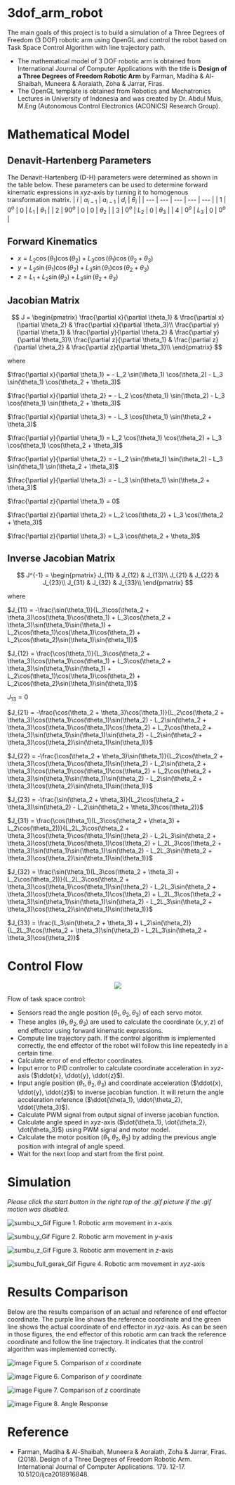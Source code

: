# 3dof_arm_robot
The main goals of this project is to build a simulation of a Three Degrees of Freedom (3 DOF) robotic arm using OpenGL and control the robot based on Task Space Control Algorithm with line trajectory path. 
- The mathematical model of 3 DOF robotic arm is obtained from International Journal of Computer Applications with the title is **Design of a Three Degrees of Freedom Robotic Arm** by Farman, Madiha & Al-Shaibah, Muneera & Aoraiath, Zoha & Jarrar, Firas.
- The OpenGL template is obtained from Robotics and Mechatronics Lectures in University of Indonesia and was created by Dr. Abdul Muis, M.Eng (Autonomous Control Electronics (ACONICS) Research Group).

<h1>Mathematical Model</h1>

<h2>Denavit-Hartenberg Parameters</h2>

The Denavit-Hartenberg (D-H) parameters were determined as shown in the table below. These parameters can be used to determine forward kinematic expressions in $xyz$-axis by turning it to homogenous transformation matrix.
| $i$ | $\alpha_{i-1}$ | $a_{i-1}$ | $d_i$ | $\theta_i$ |
| --- | --- | --- | --- | --- |
| 1 | $0^o$ | $0$ | $L_1$ | $\theta_1$ |
| 2 | $90^o$ | $0$ | $0$ | $\theta_2$ |
| 3 | $0^o$ | $L_2$ | $0$ | $\theta_3$ |
| 4 | $0^o$ | $L_3$ | $0$ | $0^o$ |

<h2>Forward Kinematics</h2>

- $x = L_2 \cos(\theta_1) \cos(\theta_2) + L_3 \cos(\theta_1) \cos(\theta_2 + \theta_3)$
- $y = L_2 \sin(\theta_1) \cos(\theta_2) + L_3 \sin(\theta_1) \cos(\theta_2 + \theta_3)$
- $z = L_1 + L_2 \sin(\theta_2) + L_3 \sin(\theta_2 + \theta_3)$

<h2>Jacobian Matrix</h2>

$$
J = \begin{pmatrix}
\frac{\partial x}{\partial \theta_1} & \frac{\partial x}{\partial \theta_2} & \frac{\partial x}{\partial \theta_3}\\
\frac{\partial y}{\partial \theta_1} & \frac{\partial y}{\partial \theta_2} & \frac{\partial y}{\partial \theta_3}\\
\frac{\partial z}{\partial \theta_1} & \frac{\partial z}{\partial \theta_2} & \frac{\partial z}{\partial \theta_3}\\
\end{pmatrix}
$$

where

$\frac{\partial x}{\partial \theta_1} = - L_2 \sin(\theta_1) \cos(\theta_2) - L_3 \sin(\theta_1) \cos(\theta_2 + \theta_3)$

$\frac{\partial x}{\partial \theta_2} = - L_2 \cos(\theta_1) \sin(\theta_2) - L_3 \cos(\theta_1) \sin(\theta_2 + \theta_3)$

$\frac{\partial x}{\partial \theta_3} = - L_3 \cos(\theta_1) \sin(\theta_2 + \theta_3)$

$\frac{\partial y}{\partial \theta_1} = L_2 \cos(\theta_1) \cos(\theta_2) + L_3 \cos(\theta_1) \cos(\theta_2 + \theta_3)$

$\frac{\partial y}{\partial \theta_2} = - L_2 \sin(\theta_1) \sin(\theta_2) - L_3 \sin(\theta_1) \sin(\theta_2 + \theta_3)$

$\frac{\partial y}{\partial \theta_3} = - L_3 \sin(\theta_1) \sin(\theta_2 + \theta_3)$

$\frac{\partial z}{\partial \theta_1} = 0$

$\frac{\partial z}{\partial \theta_2} = L_2 \cos(\theta_2) + L_3 \cos(\theta_2 + \theta_3)$

$\frac{\partial z}{\partial \theta_3} = L_3 \cos(\theta_2 + \theta_3)$

<h2>Inverse Jacobian Matrix</h2>

$$
J^{-1} = \begin{pmatrix}
J_{11} & J_{12} & J_{13}\\
J_{21} & J_{22} & J_{23}\\
J_{31} & J_{32} & J_{33}\\
\end{pmatrix}
$$

where

$J_{11} = -\frac{\sin(\theta_1)}{L_3\cos(\theta_2 + \theta_3)\cos(\theta_1)\cos(\theta_1) + L_3\cos(\theta_2 + \theta_3)\sin(\theta_1)\sin(\theta_1) + L_2\cos(\theta_1)\cos(\theta_1)\cos(\theta_2) + L_2\cos(\theta_2)\sin(\theta_1)\sin(\theta_1)}$

$J_{12} = \frac{\cos(\theta_1)}{L_3\cos(\theta_2 + \theta_3)\cos(\theta_1)\cos(\theta_1) + L_3\cos(\theta_2 + \theta_3)\sin(\theta_1)\sin(\theta_1) + L_2\cos(\theta_1)\cos(\theta_1)\cos(\theta_2) + L_2\cos(\theta_2)\sin(\theta_1)\sin(\theta_1)}$

$J_{13} = 0$

$J_{21} = -\frac{\cos(\theta_2 + \theta_3)\cos(\theta_1)}{L_2\cos(\theta_2 + \theta_3)\cos(\theta_1)\cos(\theta_1)\sin(\theta_2) - L_2\sin(\theta_2 + \theta_3)\cos(\theta_1)\cos(\theta_1)\cos(\theta_2) + L_2\cos(\theta_2 + \theta_3)\sin(\theta_1)\sin(\theta_1)\sin(\theta_2) - L_2\sin(\theta_2 + \theta_3)\cos(\theta_2)\sin(\theta_1)\sin(\theta_1)}$

$J_{22} = -\frac{\cos(\theta_2 + \theta_3)\sin(\theta_1)}{L_2\cos(\theta_2 + \theta_3)\cos(\theta_1)\cos(\theta_1)\sin(\theta_2) - L_2\sin(\theta_2 + \theta_3)\cos(\theta_1)\cos(\theta_1)\cos(\theta_2) + L_2\cos(\theta_2 + \theta_3)\sin(\theta_1)\sin(\theta_1)\sin(\theta_2) - L_2\sin(\theta_2 + \theta_3)\cos(\theta_2)\sin(\theta_1)\sin(\theta_1)}$

$J_{23} = -\frac{\sin(\theta_2 + \theta_3)}{L_2\cos(\theta_2 + \theta_3)\sin(\theta_2) - L_2\sin(\theta_2 + \theta_3)\cos(\theta_2)}$

$J_{31} = \frac{\cos(\theta_1)(L_3\cos(\theta_2 + \theta_3) + L_2\cos(\theta_2))}{L_2L_3\cos(\theta_2 + \theta_3)\cos(\theta_1)\cos(\theta_1)\sin(\theta_2) - L_2L_3\sin(\theta_2 + \theta_3)\cos(\theta_1)\cos(\theta_1)\cos(\theta_2) + L_2L_3\cos(\theta_2 + \theta_3)\sin(\theta_1)\sin(\theta_1)\sin(\theta_2) - L_2L_3\sin(\theta_2 + \theta_3)\cos(\theta_2)\sin(\theta_1)\sin(\theta_1)}$

$J_{32} = \frac{\sin(\theta_1)(L_3\cos(\theta_2 + \theta_3) + L_2\cos(\theta_2))}{L_2L_3\cos(\theta_2 + \theta_3)\cos(\theta_1)\cos(\theta_1)\sin(\theta_2) - L_2L_3\sin(\theta_2 + \theta_3)\cos(\theta_1)\cos(\theta_1)\cos(\theta_2) + L_2L_3\cos(\theta_2 + \theta_3)\sin(\theta_1)\sin(\theta_1)\sin(\theta_2) - L_2L_3\sin(\theta_2 + \theta_3)\cos(\theta_2)\sin(\theta_1)\sin(\theta_1)}$

$J_{33} = \frac{L_3\sin(\theta_2 + \theta_3) + L_2\sin(\theta_2)}{L_2L_3\cos(\theta_2 + \theta_3)\sin(\theta_2) - L_2L_3\sin(\theta_2 + \theta_3)\cos(\theta_2)}$

<h1>Control Flow</h1>

<p align="center">
  <img src="https://github.com/JordyMarcius/3dof_arm_robot/assets/65435469/9b5c04cd-e82b-430d-b883-5c217a2ae79c"/>
</p>

Flow of task space control: 
- Sensors read the angle position ($\theta_1, \theta_2, \theta_3$) of each servo motor.
- These angles ($\theta_1, \theta_2, \theta_3$) are used to calculate the coordinate ($x, y, z$) of end effector using forward kinematic expressions.
- Compute line trajectory path. If the control algorithm is implemented correctly, the end effector of the robot will follow this line repeatedly in a certain time.
- Calculate error of end effector coordinates.
- Input error to PID controller to calculate coordinate acceleration in $xyz$-axis ($\ddot{x}, \ddot{y}, \ddot{z}$).
- Input angle position ($\theta_1, \theta_2, \theta_3$) and coordinate acceleration ($\ddot{x}, \ddot{y}, \ddot{z}$) to inverse jacobian function. It will return the angle acceleration reference ($\ddot{\theta_1}, \ddot{\theta_2}, \ddot{\theta_3}$). 
- Calculate PWM signal from output signal of inverse jacobian function.
- Calculate angle speed in $xyz$-axis ($\dot{\theta_1}, \dot{\theta_2}, \dot{\theta_3}$) using PWM signal and motor model.
- Calculate the motor position ($\theta_1, \theta_2, \theta_3$) by adding the previous angle position with integral of angle speed.
- Wait for the next loop and start from the first point.

<h1>Simulation</h1>

*Please click the start button in the right top of the .gif picture if the .gif motion was disabled.*

![sumbu_x_Gif](https://github.com/JordyMarcius/4dof_arm_robot/assets/65435469/83a8258e-7abf-44e9-928b-3b480e0fe042)
Figure 1. Robotic arm movement in $x$-axis

![sumbu_y_Gif](https://github.com/JordyMarcius/4dof_arm_robot/assets/65435469/66ca2859-b413-4c6c-9c42-1d5fe1c8fc35)
Figure 2. Robotic arm movement in $y$-axis

![sumbu_z_Gif](https://github.com/JordyMarcius/4dof_arm_robot/assets/65435469/20317ebf-1973-4b40-8507-b56b4ea6200d)
Figure 3. Robotic arm movement in $z$-axis

![sumbu_full_gerak_Gif](https://github.com/JordyMarcius/4dof_arm_robot/assets/65435469/8d082b2a-e4f1-4db6-abf9-0e51abe6345b)
Figure 4. Robotic arm movement in $xyz$-axis

<h1>Results Comparison</h1>

Below are the results comparison of an actual and reference of end effector coordinate. The purple line shows the reference coordinate and the green line shows the actual coordinate of end effector in $xyz$-axis. As can be seen in those figures, the end effector of this robotic arm can track the reference coordinate and follow the line trajectory. It indicates that the control algorithm was implemented correctly.

![image](https://github.com/JordyMarcius/3dof_arm_robot/assets/65435469/f420d7cb-e81c-41ef-ae20-f4ba02b2c175)
Figure 5. Comparison of $x$ coordinate

![image](https://github.com/JordyMarcius/3dof_arm_robot/assets/65435469/f72c69a1-5a7e-40b5-8709-f4bf846182cf)
Figure 6. Comparison of $y$ coordinate

![image](https://github.com/JordyMarcius/3dof_arm_robot/assets/65435469/f6da398c-a32c-474a-af16-9c75bfc9d5b0)
Figure 7. Comparison of $z$ coordinate

![image](https://github.com/JordyMarcius/3dof_arm_robot/assets/65435469/5706d96b-fe33-4b24-b100-fc058b9720f4)
Figure 8. Angle Response

<h1>Reference</h1>

- Farman, Madiha & Al-Shaibah, Muneera & Aoraiath, Zoha & Jarrar, Firas. (2018). Design of a Three Degrees of Freedom Robotic Arm. International Journal of Computer Applications. 179. 12-17. 10.5120/ijca2018916848. 
